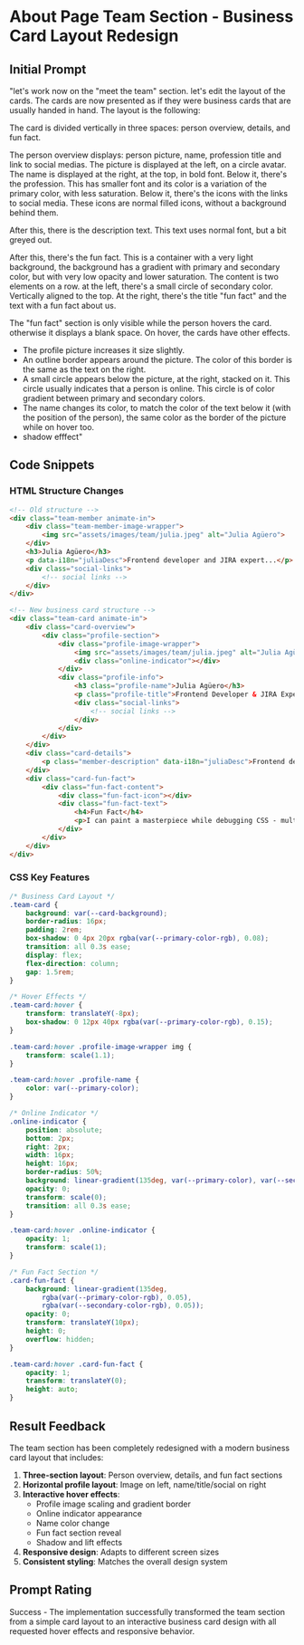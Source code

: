 # About Page Team Section - Business Card Layout Redesign

## Initial Prompt
"let's work now on the "meet the team" section. let's edit the layout of the cards. The cards are now presented as if they were business cards that are usually handed in hand. The layout is the following:

The card is divided vertically in three spaces: person overview, details, and fun fact.

The person overview displays: person picture, name, profession title and link to social medias. 
The picture is displayed at the left, on a circle avatar. The name is displayed at the right, at the top, in bold font. Below it, there's the profession. This has smaller font and its color is a variation of the primary color, with less saturation. Below it, there's the icons with the links to social media. These icons are normal filled icons, without a background behind them.

After this, there is the description text. This text uses normal font, but a bit greyed out.

After this, there's the fun fact. This is a container with a very light background, the background has a gradient with primary and secondary color, but with very low opacity and lower saturation. 
The content is two elements on a row. at the left, there's a small circle of secondary color. Vertically aligned to the top. At the right, there's the title "fun fact" and the text with a fun fact about us.

The "fun fact" section is only visible while the person hovers the card.  otherwise it displays a blank space. On hover, the cards have other effects.
- The profile picture increases it size slightly.
- An outline border appears around the picture. The color of this border is the same as the text on the right.
- A small circle appears below the picture, at the right, stacked on it. This circle usually indicates that a person is online. This circle is of color gradient between primary and secondary colors.
- The name changes its color, to match the color of the text below it (with the position of the person), the same color as the border of the picture while on hover too.
- shadow efffect"

## Code Snippets

### HTML Structure Changes
```html
<!-- Old structure -->
<div class="team-member animate-in">
    <div class="team-member-image-wrapper">
        <img src="assets/images/team/julia.jpeg" alt="Julia Agüero">
    </div>
    <h3>Julia Agüero</h3>
    <p data-i18n="juliaDesc">Frontend developer and JIRA expert...</p>
    <div class="social-links">
        <!-- social links -->
    </div>
</div>

<!-- New business card structure -->
<div class="team-card animate-in">
    <div class="card-overview">
        <div class="profile-section">
            <div class="profile-image-wrapper">
                <img src="assets/images/team/julia.jpeg" alt="Julia Agüero">
                <div class="online-indicator"></div>
            </div>
            <div class="profile-info">
                <h3 class="profile-name">Julia Agüero</h3>
                <p class="profile-title">Frontend Developer & JIRA Expert</p>
                <div class="social-links">
                    <!-- social links -->
                </div>
            </div>
        </div>
    </div>
    <div class="card-details">
        <p class="member-description" data-i18n="juliaDesc">Frontend developer and JIRA expert...</p>
    </div>
    <div class="card-fun-fact">
        <div class="fun-fact-content">
            <div class="fun-fact-icon"></div>
            <div class="fun-fact-text">
                <h4>Fun Fact</h4>
                <p>I can paint a masterpiece while debugging CSS - multitasking at its finest!</p>
            </div>
        </div>
    </div>
</div>
```

### CSS Key Features
```css
/* Business Card Layout */
.team-card {
    background: var(--card-background);
    border-radius: 16px;
    padding: 2rem;
    box-shadow: 0 4px 20px rgba(var(--primary-color-rgb), 0.08);
    transition: all 0.3s ease;
    display: flex;
    flex-direction: column;
    gap: 1.5rem;
}

/* Hover Effects */
.team-card:hover {
    transform: translateY(-8px);
    box-shadow: 0 12px 40px rgba(var(--primary-color-rgb), 0.15);
}

.team-card:hover .profile-image-wrapper img {
    transform: scale(1.1);
}

.team-card:hover .profile-name {
    color: var(--primary-color);
}

/* Online Indicator */
.online-indicator {
    position: absolute;
    bottom: 2px;
    right: 2px;
    width: 16px;
    height: 16px;
    border-radius: 50%;
    background: linear-gradient(135deg, var(--primary-color), var(--secondary-color));
    opacity: 0;
    transform: scale(0);
    transition: all 0.3s ease;
}

.team-card:hover .online-indicator {
    opacity: 1;
    transform: scale(1);
}

/* Fun Fact Section */
.card-fun-fact {
    background: linear-gradient(135deg, 
        rgba(var(--primary-color-rgb), 0.05), 
        rgba(var(--secondary-color-rgb), 0.05));
    opacity: 0;
    transform: translateY(10px);
    height: 0;
    overflow: hidden;
}

.team-card:hover .card-fun-fact {
    opacity: 1;
    transform: translateY(0);
    height: auto;
}
```

## Result Feedback
The team section has been completely redesigned with a modern business card layout that includes:

1. **Three-section layout**: Person overview, details, and fun fact sections
2. **Horizontal profile layout**: Image on left, name/title/social on right
3. **Interactive hover effects**: 
   - Profile image scaling and gradient border
   - Online indicator appearance
   - Name color change
   - Fun fact section reveal
   - Shadow and lift effects
4. **Responsive design**: Adapts to different screen sizes
5. **Consistent styling**: Matches the overall design system

## Prompt Rating
Success - The implementation successfully transformed the team section from a simple card layout to an interactive business card design with all requested hover effects and responsive behavior. 
